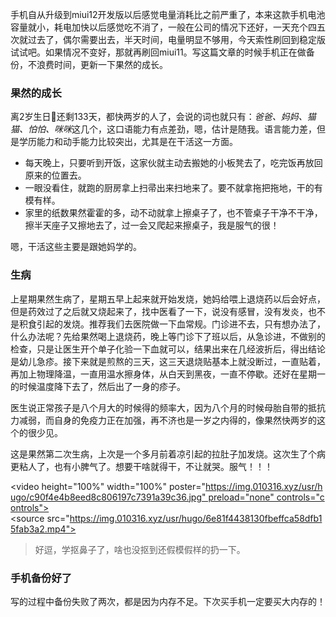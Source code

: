 手机自从升级到miui12开发版以后感觉电量消耗比之前严重了，本来这款手机电池容量就小，耗电加快以后感觉吃不消了，一般在公司的情况下还好，一天充个四五次就过去了，偶尔需要出去，半天时间，电量明显不够用，今天索性刷回到稳定版试试吧。如果情况不变好，那就再刷回miui11。写这篇文章的时候手机正在做备份，不浪费时间，更新一下果然的成长。

### 果然的成长

离2岁生日🎂还剩133天，都快两岁的人了，会说的词也就只有：*爸爸、妈妈、猫猫、怕怕、咪咪*这几个，这口语能力有点差劲，嗯，估计是随我。语言能力差，但是学历能力和动手能力比较突出，尤其是在干活这一方面。

- 每天晚上，只要听到开饭，这家伙就主动去搬她的小板凳去了，吃完饭再放回原来的位置去。
- 一眼没看住，就跑的厨房拿上扫帚出来扫地来了。要不就拿拖把拖地，干的有模有样。
- 家里的纸数果然霍霍的多，动不动就拿上擦桌子了，也不管桌子干净不干净，擦半天座子又擦地去了，过一会又爬起来擦桌子，我是服气的很！

嗯，干活这些主要是跟她妈学的。

### 生病

上星期果然生病了，星期五早上起来就开始发烧，她妈给喂上退烧药以后会好点，但是药效过了之后就又烧起来了，找中医看了一下，说没有感冒，没有发炎，也不是积食引起的发烧。推荐我们去医院做一下血常规。门诊进不去，只有想办法了，什么办法呢？先给果然喝上退烧药，晚上等门诊下了班以后，从急诊进，不做别的检查，只是让医生开个单子化验一下血就可以，结果出来在几经波折后，得出结论是幼儿急疹。接下来就是煎熬的三天，这三天退烧贴基本上就没断过，一直贴着，再加上物理降温，一直用温水擦身体，从白天到黑夜，一直不停歇。还好在星期一的时候温度降下去了，然后出了一身的疹子。

医生说正常孩子是八个月大的时候得的频率大，因为八个月的时候母胎自带的抵抗力减弱，而自身的免疫力正在加强，再不济也是一岁之内得的，像果然快两岁的这个的很少见。

这是果然第二次生病，上次是一个多月前着凉引起的拉肚子加发烧。这次生了个病更粘人了，也有小脾气了。想要干啥就得干，不让就哭。服气！！！

<video height="100%" width="100%" poster="https://img.010316.xyz/usr/hugo/c90f4e4b8eed8c806197c7391a39c36.jpg" preload="none" controls="controls"><source src="https://img.010316.xyz/usr/hugo/6e81f4438130fbeffca58dfb15fab3a2.mp4"></video>
> 好逗，学抠鼻子了，啥也没抠到还假模假样的扔一下。

### 手机备份好了

写的过程中备份失败了两次，都是因为内存不足。下次买手机一定要买大内存的！